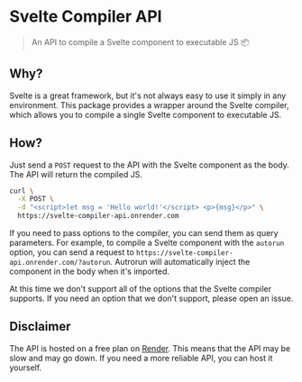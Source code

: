 # Svelte Compiler API

> An API to compile a Svelte component to executable JS 📦

## Why?

Svelte is a great framework, but it's not always easy to use it simply in any environment. This package provides a wrapper around the Svelte compiler, which allows you to compile a single Svelte component to executable JS.

## How?

Just send a `POST` request to the API with the Svelte component as the body. The API will return the compiled JS.

```bash
curl \
  -X POST \
  -d "<script>let msg = 'Hello world!'</script> <p>{msg}</p>" \
  https://svelte-compiler-api.onrender.com
```

If you need to pass options to the compiler, you can send them as query parameters. For example, to compile a Svelte component with the `autorun` option, you can send a request to `https://svelte-compiler-api.onrender.com/?autorun`. Autrorun will automatically inject the component in the body when it's imported.

At this time we don't support all of the options that the Svelte compiler supports. If you need an option that we don't support, please open an issue.

## Disclaimer

The API is hosted on a free plan on [Render](https://render.com). This means that the API may be slow and may go down. If you need a more reliable API, you can host it yourself.
